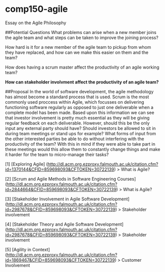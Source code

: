 # comp150-agile
Essay on the Agile Philosophy

##Potential Questions
What problems can arise when a new member joins the agile team and what steps can be taken to improve the joining process?

How hard is it for a new member of the agile team to pickup from whom they have replaced, and how can we make this easier on them and the team?

How does having a scrum master affect the productivity of an agile working team?

**How can stakeholder involvment affect the productivity of an agile team?**

##Proposal
In the world of software development, the agile methodology has almost become a standard process that is used. Scrum is the most commonly used proccess within Agile, which focusses on delivering functioning software regularly as opposed to just one deliverable when a complete model has been made.  Based upon this information we can see that investor involvement is pretty much essential as they will be giving regular feedback on each deliverable. However, should this be the only input any external party should have? Should investors be allowed to sit in during team meetings or stand ups for example? What forms of input from the other interested parties be able to do without interfering with the productivity of the team? With this in mind if they were able to take part in these meetings would this allow them to constantly change things and make it harder for the team to micro-manage their tasks?

[1] [Exploring Agile] (http://dl.acm.org.ezproxy.falmouth.ac.uk/citation.cfm?id=1370144&CFID=859698093&CFTOKEN=30722139) > What is Agile?

[2] [Scrum and Agile Methods in Software Engineering Courses] (http://dl.acm.org.ezproxy.falmouth.ac.uk/citation.cfm?id=2844664&CFID=859698093&CFTOKEN=30722139) > What is Agile?

[3] [Stakeholder Involvement in Agile Software Development] (http://dl.acm.org.ezproxy.falmouth.ac.uk/citation.cfm?id=2987678&CFID=859698093&CFTOKEN=30722139) > Stakeholder involvement

[4] [Stakeholder Theory and Agile Software Development] (http://dl.acm.org.ezproxy.falmouth.ac.uk/citation.cfm?id=2987678&CFID=859698093&CFTOKEN=30722139) > Stakeholder involvement

[5] [Agility in Context] (http://dl.acm.org.ezproxy.falmouth.ac.uk/citation.cfm?id=1869467&CFID=859698093&CFTOKEN=30722139) > Customer Involvement
